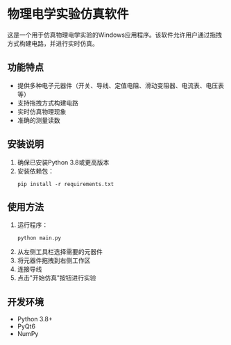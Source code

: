 # 物理电学实验仿真软件

这是一个用于仿真物理电学实验的Windows应用程序。该软件允许用户通过拖拽方式构建电路，并进行实时仿真。

## 功能特点

- 提供多种电子元器件（开关、导线、定值电阻、滑动变阻器、电流表、电压表等）
- 支持拖拽方式构建电路
- 实时仿真物理现象
- 准确的测量读数

## 安装说明

1. 确保已安装Python 3.8或更高版本
2. 安装依赖包：
   ```
   pip install -r requirements.txt
   ```

## 使用方法

1. 运行程序：
   ```
   python main.py
   ```
2. 从左侧工具栏选择需要的元器件
3. 将元器件拖拽到右侧工作区
4. 连接导线
5. 点击"开始仿真"按钮进行实验

## 开发环境

- Python 3.8+
- PyQt6
- NumPy 